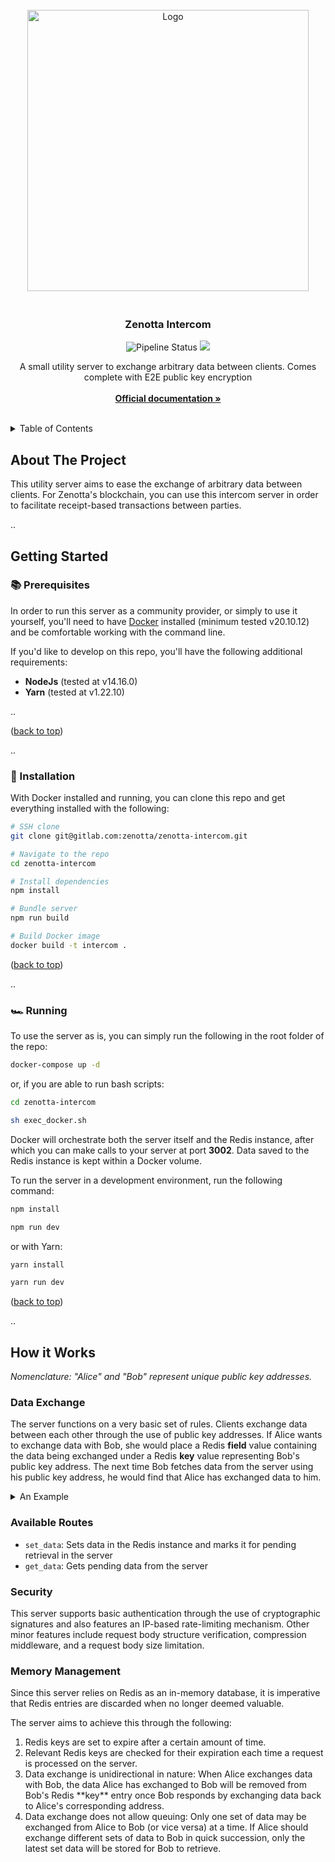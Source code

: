 <div id="top"></div>

<!-- PROJECT LOGO -->
<br />

<div align="center">
  <a>
    <img src="https://github.com/Zenotta/Intercom/blob/main/assets/hero.svg" alt="Logo" width="450px">
  </a>

  <div style="height: 20px; width: 100%"></div>

  <h3>Zenotta Intercom</h3>

  <div>
  <img src="https://img.shields.io/github/actions/workflow/status/Zenotta/Intercom/codeql-analysis.yml?branch=main" alt="Pipeline Status" />
    <img src="https://img.shields.io/github/package-json/v/Zenotta/Intercom" />
  </div>

  <p align="center">
    A small utility server to exchange arbitrary data between clients. Comes complete with E2E public key encryption
    <br />
    <br />
    <a href="https://zenotta.io"><strong>Official documentation »</strong></a>
    <br />
    <br />
  </p>
</div>

<!-- TABLE OF CONTENTS -->
<details>
  <summary>Table of Contents</summary>
  <ol>
    <li>
      <a href="#about-the-project">About The Project</a>
    </li>
    <li>
      <a href="#getting-started">Getting Started</a>
      <ul>
        <li><a href="#prerequisites">Prerequisites</a></li>
        <li><a href="#running-the-server">Running The Server</a></li>
        </ul>
    </li>
    <li>
      <a href="#how-it-works">How it Works</a>
      <ul>
        <li><a href="#data-exchange">Data Exchange</a></li>
        <li><a href="#security">Security</a></li>
        <li><a href="#memory-management">Memory Management</a></li>
        </ul>
    </li>
  </ol>
</details>

<!-- ABOUT THE PROJECT -->
## About The Project

This utility server aims to ease the exchange of arbitrary data between clients. For Zenotta's blockchain, you can use this intercom server in order to facilitate receipt-based transactions between parties.

..

<!-- GETTING STARTED -->

## Getting Started

### 📚 Prerequisites

In order to run this server as a community provider, or simply to use it yourself, you'll need to have <a href="https://www.docker.com/products/docker-desktop/">Docker</a> installed (minimum tested v20.10.12) and be comfortable working with the command line. 

If you'd like to develop on this repo, you'll have the following additional requirements:

- **NodeJs** (tested at v14.16.0)
- **Yarn** (tested at v1.22.10)

..

<p align="left">(<a href="#top">back to top</a>)</p>

..

### 🔧 Installation

With Docker installed and running, you can clone this repo and get everything installed with the following:

```sh
# SSH clone
git clone git@gitlab.com:zenotta/zenotta-intercom.git

# Navigate to the repo
cd zenotta-intercom

# Install dependencies
npm install

# Bundle server
npm run build

# Build Docker image
docker build -t intercom .
```

<p align="left">(<a href="#top">back to top</a>)</p>

..

### 🏎️ Running

To use the server as is, you can simply run the following in the root folder of the repo:

```sh
docker-compose up -d
```

or, if you are able to run bash scripts:

```sh
cd zenotta-intercom

sh exec_docker.sh
```

Docker will orchestrate both the server itself and the Redis instance, after which you can make 
calls to your server at port **3002**. Data saved to the Redis instance is kept within a Docker volume.

To run the server in a development environment, run the following command:
```sh
npm install

npm run dev
```

or with Yarn:

```sh
yarn install

yarn run dev
```

<p align="left">(<a href="#top">back to top</a>)</p>

..

## How it Works

*Nomenclature: "Alice" and "Bob" represent unique public key addresses.*

### Data Exchange
The server functions on a very basic set of rules. Clients exchange data between each other through the use of public key addresses. If Alice wants to exchange data with Bob, she would place a Redis **field** value containing the data being exchanged under a Redis **key** value representing Bob's public key address. The next time Bob fetches data from the server using his public key address, he would find that Alice has exchanged data to him.

<details>
<summary> An Example </summary>
<br/>

```json
{
    "c9f97...2d872": {
        "timestamp": 1647525607766,
        "value": {
            "DRUID0x5d382e4ab": {
                "senderAsset": "Token",
                "senderAmount": 10,
                "senderAddress": "bd696...0e80c",
                "receiverAsset": "Receipt",
                "receiverAmount": 1,
                "receiverAddress": "c9f97...2d872",
                "fromAddr": "bd696...0e80c",
                "status": "pending"
            }
        }
    }
}
```

In this example, data for a receipt-based payment was exchanged to Bob (```bd696...0e80c```) from Alice (```c9f97...2d872```).

Bob would retrieve all data exchanged to him through proving that he owns the address ```bd696...0e80c``` by cryptographically signing for it. This address represents a **key** value on the Redis server.

Retrieval of all **field** values corresponding to the **key** (Bob's address), shows that we obtain an object structure with a parent object key value representing the address (Alice) from which the data is being exchanged. This object also contains a timestamp value to indicate when the data was exchanged.

When Bob responds by exchanging data back to Alice, the data that Alice has initially exchanged to Bob will be removed from the Redis server for sanitation purposes.

</details>

### Available Routes

- `set_data`: Sets data in the Redis instance and marks it for pending retrieval in the server
- `get_data`: Gets pending data from the server

### Security

This server supports basic authentication through the use of cryptographic signatures and also features an IP-based rate-limiting mechanism. Other minor features include request body structure verification, compression middleware, and a request body size limitation.

### Memory Management

Since this server relies on Redis as an in-memory database, it is imperative that Redis entries are discarded when no longer deemed valuable.

The server aims to achieve this through the following:
<ol>
<li>
Redis keys are set to expire after a certain amount of time.
<li>
Relevant Redis keys are checked for their expiration each time a request is processed on the server.
</li>
<li>
Data exchange is unidirectional in nature: When Alice exchanges data with Bob, the data Alice has exchanged to Bob will be removed from Bob's Redis **key** entry once Bob responds by exchanging data back to Alice's corresponding address.
</li>
<li>
Data exchange does not allow queuing: Only one set of data may be exchanged from Alice to Bob (or vice versa) at a time. If Alice should exchange different sets of data to Bob in quick succession, only the latest set data will be stored for Bob to retrieve.
</li>
</ol>
